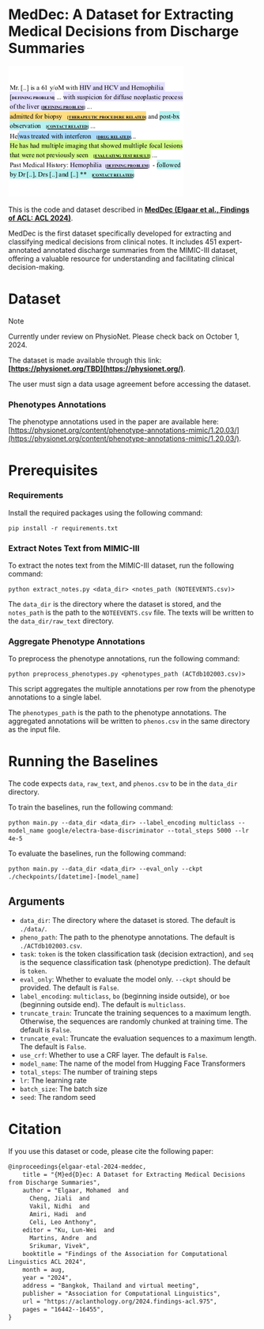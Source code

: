 # MedDec: A Dataset for Extracting Medical Decisions from Discharge Summaries

![MedDec](assets/figure.png)

This is the code and dataset described in **[MedDec (Elgaar et al., Findings of ACL: ACL 2024)](https://aclanthology.org/2024.findings-acl.975/)**.

MedDec is the first dataset specifically developed for extracting and classifying medical decisions from clinical notes. It includes 451 expert-annotated annotated discharge summaries from the MIMIC-III dataset, offering a valuable resource for understanding and facilitating clinical decision-making.

# Dataset

> [!NOTE]
> Currently under review on PhysioNet. Please check back on October 1, 2024.

The dataset is made available through this link: **[https://physionet.org/TBD](https://physionet.org/)**.

The user must sign a data usage agreement before accessing the dataset.

### Phenotypes Annotations

The phenotype annotations used in the paper are available here: [https://physionet.org/content/phenotype-annotations-mimic/1.20.03/](https://physionet.org/content/phenotype-annotations-mimic/1.20.03/).

# Prerequisites

### Requirements

Install the required packages using the following command:
```
pip install -r requirements.txt
```

### Extract Notes Text from MIMIC-III

To extract the notes text from the MIMIC-III dataset, run the following command:
```
python extract_notes.py <data_dir> <notes_path (NOTEEVENTS.csv)>
```
The `data_dir` is the directory where the dataset is stored, and the `notes_path` is the path to the `NOTEEVENTS.csv` file. The texts will be written to the `data_dir/raw_text` directory.


### Aggregate Phenotype Annotations

To preprocess the phenotype annotations, run the following command:
```
python preprocess_phenotypes.py <phenotypes_path (ACTdb102003.csv)>
```
This script aggregates the multiple annotations per row from the phenotype annotations to a single label.

The `phenotypes_path` is the path to the phenotype annotations. The aggregated annotations will be written to `phenos.csv` in the same directory as the input file.

# Running the Baselines

The code expects `data`, `raw_text`, and `phenos.csv` to be in the `data_dir` directory.

To train the baselines, run the following command:
```
python main.py --data_dir <data_dir> --label_encoding multiclass --model_name google/electra-base-discriminator --total_steps 5000 --lr 4e-5
```

To evaluate the baselines, run the following command:
```
python main.py --data_dir <data_dir> --eval_only --ckpt ./checkpoints/[datetime]-[model_name]
```

## Arguments

- `data_dir`: The directory where the dataset is stored. The default is `./data/`.
- `pheno_path`: The path to the phenotype annotations. The default is `./ACTdb102003.csv`.
- `task`: `token` is the token classification task (decision extraction), and `seq` is the sequence classification task (phenotype prediction). The default is `token`.
- `eval_only`: Whether to evaluate the model only. `--ckpt` should be provided. The default is `False`.
- `label_encoding`: `multiclass`, `bo` (beginning inside outside), or `boe` (beginning outside end). The default is `multiclass`.
- `truncate_train`: Truncate the training sequences to a maximum length. Otherwise, the sequences are randomly chunked at training time. The default is `False`.
- `truncate_eval`: Truncate the evaluation sequences to a maximum length. The default is `False`.
- `use_crf`: Whether to use a CRF layer. The default is `False`.
- `model_name`: The name of the model from Hugging Face Transformers
- `total_steps`: The number of training steps
- `lr`: The learning rate
- `batch_size`: The batch size
- `seed`: The random seed



# Citation

If you use this dataset or code, please cite the following paper:

```
@inproceedings{elgaar-etal-2024-meddec,
    title = "{M}ed{D}ec: A Dataset for Extracting Medical Decisions from Discharge Summaries",
    author = "Elgaar, Mohamed  and
      Cheng, Jiali  and
      Vakil, Nidhi  and
      Amiri, Hadi  and
      Celi, Leo Anthony",
    editor = "Ku, Lun-Wei  and
      Martins, Andre  and
      Srikumar, Vivek",
    booktitle = "Findings of the Association for Computational Linguistics ACL 2024",
    month = aug,
    year = "2024",
    address = "Bangkok, Thailand and virtual meeting",
    publisher = "Association for Computational Linguistics",
    url = "https://aclanthology.org/2024.findings-acl.975",
    pages = "16442--16455",
}
```
